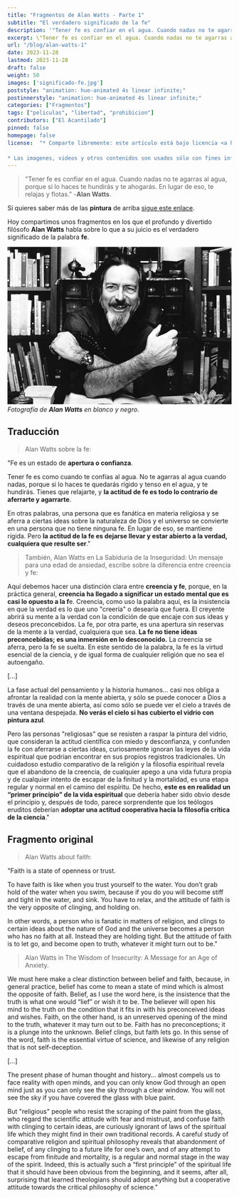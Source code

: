 ```yaml
---
title: "Fragmentos de Alan Watts - Parte 1"
subtitle: "El verdadero significado de la fe"
description: '"Tener fe es confiar en el agua. Cuando nadas no te agarras al agua, porque si lo haces te hundirás y te ahogarás. En lugar de eso, te relajas y flotas." -Alan Watts.'
excerpt: \"Tener fe es confiar en el agua. Cuando nadas no te agarras al agua, porque si lo haces te hundirás y te ahogarás. En lugar de eso, te relajas y flotas.\" -**Alan Watts**.
url: "/blog/alan-watts-1"
date: 2023-11-28
lastmod: 2023-11-28
draft: false
weight: 50
images: ['significado-fe.jpg']
poststyle: "animation: hue-animated 4s linear infinite;"
postinnerstyle: "animation: hue-animated 4s linear infinite;"
categories: ["Fragmentos"]
tags: ["peliculas", "libertad", "prohibicion"]
contributors: ["El Acantilado"]
pinned: false
homepage: false
license:  "* Comparte libremente: este artículo está bajo licencia <a href=\"http://creativecommons.org/licenses/by/4.0/\" target=\"_blank\">CCBY</a>.

* Las imagenes, videos y otros contenidos son usados sólo con fines informativos/educativos y son propiedad de sus respectivos dueños."
---
```


> "Tener fe es confiar en el agua. Cuando nadas no te agarras al agua, porque si lo haces te hundirás y te ahogarás. En lugar de eso, te relajas y flotas." -**Alan Watts**.

Si quieres saber más de las **pintura** de arriba <a href="/docs/arte/pinturas/" target="_blank">sigue este enlace</a>.


Hoy compartimos unos fragmentos en los que el profundo y divertido filósofo **Alan Watts** habla sobre lo que a su juicio es el verdadero significado de la palabra **fe**.

![fotografía de Alan Watts](alan-watts.jpg) *Fotografía de **Alan Watts** en blanco y negro.*

## Traducción

> Alan Watts sobre la fe:

"Fe es un estado de **apertura o confianza**.

Tener fe es como cuando te confías al agua. No te agarras al agua cuando nadas, porque si lo haces te quedarás rígido y tenso en el agua, y te hundirás. Tienes que relajarte, y **la actitud de fe es todo lo contrario de aferrarte y agarrarte**.

En otras palabras, una persona que es fanática en materia religiosa y se aferra a ciertas ideas sobre la naturaleza de Dios y el universo se convierte en una persona que no tiene ninguna fe. En lugar de eso, se mantiene rígida. Pero **la actitud de la fe es dejarse llevar y estar abierto a la verdad, cualquiera que resulte ser**."

> También, Alan Watts en La Sabiduria de la Inseguridad: Un mensaje para una edad de ansiedad, escribe sobre la diferencia entre creencia y fe:

Aquí debemos hacer una distinción clara entre **creencia y fe**, porque, en la práctica general, **creencia ha llegado a significar un estado mental que es casi lo opuesto a la f**e. Creencia, como uso la palabra aquí, es la insistencia en que la verdad es lo que uno "creería" o desearía que fuera. El creyente abrirá su mente a la verdad con la condición de que encaje con sus ideas y deseos preconcebidos. La fe, por otra parte, es una apertura sin reservas de la mente a la verdad, cualquiera que sea. **La fe no tiene ideas preconcebidas; es una inmersión en lo desconocido.** La creencia se aferra, pero la fe se suelta. En este sentido de la palabra, la fe es la virtud esencial de la ciencia, y de igual forma de cualquier religión que no sea el autoengaño.

[…]

La fase actual del pensamiento y la historia humanos... casi nos obliga a afrontar la realidad con la mente abierta, y sólo se puede conocer a Dios a través de una mente abierta, así como sólo se puede ver el cielo a través de una ventana despejada. **No verás el cielo si has cubierto el vidrio con pintura azul**.

Pero las personas "religiosas" que se resisten a raspar la pintura del vidrio, que consideran la actitud científica con miedo y desconfianza, y confunden la fe con aferrarse a ciertas ideas, curiosamente ignoran las leyes de la vida espiritual que podrían encontrar en sus propios registros tradicionales. Un cuidadoso estudio comparativo de la religión y la filosofía espiritual revela que el abandono de la creencia, de cualquier apego a una vida futura propia y de cualquier intento de escapar de la finitud y la mortalidad, es una etapa regular y normal en el camino del espíritu. De hecho, **este es en realidad un “primer principio” de la vida espiritual** que debería haber sido obvio desde el principio y, después de todo, parece sorprendente que los teólogos eruditos deberían **adoptar una actitud cooperativa hacia la filosofía crítica de la ciencia**."


## Fragmento original

> Alan Watts about faith:

"Faith is a state of openness or trust.

To have faith is like when you trust yourself to the water. You don’t grab hold of the water when you swim, because if you do you will become stiff and tight in the water, and sink. You have to relax, and the attitude of faith is the very opposite of clinging, and holding on.

In other words, a person who is fanatic in matters of religion, and clings to certain ideas about the nature of God and the universe becomes a person who has no faith at all. Instead they are holding tight. But the attitude of faith is to let go, and become open to truth, whatever it might turn out to be."


> Alan Watts in The Wisdom of Insecurity: A Message for an Age of Anxiety.

We must here make a clear distinction between belief and faith, because, in general practice, belief has come to mean a state of mind which is almost the opposite of faith. Belief, as I use the word here, is the insistence that the truth is what one would “lief” or wish it to be. The believer will open his mind to the truth on the condition that it fits in with his preconceived ideas and wishes. Faith, on the other hand, is an unreserved opening of the mind to the truth, whatever it may turn out to be. Faith has no preconceptions; it is a plunge into the unknown. Belief clings, but faith lets go. In this sense of the word, faith is the essential virtue of science, and likewise of any religion that is not self-deception.

[…]

The present phase of human thought and history... almost compels us to face reality with open minds, and you can only know God through an open mind just as you can only see the sky through a clear window. You will not see the sky if you have covered the glass with blue paint.

But "religious" people who resist the scraping of the paint from the glass, who regard the scientific attitude with fear and mistrust, and confuse faith with clinging to certain ideas, are curiously ignorant of laws of the spiritual life which they might find in their own traditional records. A careful study of comparative religion and spiritual philosophy reveals that abandonment of belief, of any clinging to a future life for one’s own, and of any attempt to escape from finitude and mortality, is a regular and normal stage in the way of the spirit. Indeed, this is actually such a “first principle” of the spiritual life that it should have been obvious from the beginning, and it seems, after all, surprising that learned theologians should adopt anything but a cooperative attitude towards the critical philosophy of science."


